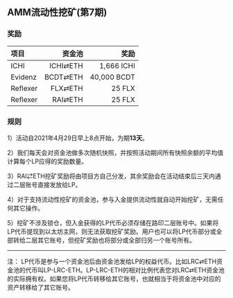 ## AMM流动性挖矿(第7期)


### 奖励


| **项目** | **资金池** | **奖励** |
| :--- | ---: | ---: |
ICHI | ICHI⇄ETH | 1,666 ICHI |
Evidenz | BCDT⇄ETH | 40,000 BCDT |
Reflexer | FLX⇄ETH | 25 FLX |
Reflexer | RAI⇄ETH | 25 FLX |

### 规则

1）活动自2021年4月29日早上8点开始，为期**13天**。

2）我们每天会对资金池做多次随机快照，并按照活动期间所有快照余额的平均值计算每个LP应得的奖励数量。

3）RAI⇄ETH挖矿奖励将由项目方自己分发，其余奖励会在活动结束后三天内通过二层账号直接发放给LP。

4）对于支持流动性挖矿的资金池，参与入金提供流动性就自动开始挖矿，无需任何其它操作。

5）挖矿不涉及锁仓，但入金获得的LP代币必须存储在路印二层账号中。如果将LP代币提现到以太坊主网，则无法获取挖矿奖励。用户也可以将LP代币部分或全部转给二层其它账号，但挖矿奖励也将部分或全部归另一个账号所有。


---

注： LP代币是参与一个资金池后由资金池发给LP的权益代币。比如LRC⇄ETH资金池的代币叫LP-LRC-ETH。LP-LRC-ETH的相对比例代表您对LRC⇄ETH资金池的实际拥有权。如果您将LP代币转移给其它账号，也就相当于将资金池中对应的资产转移给了其它账号。
